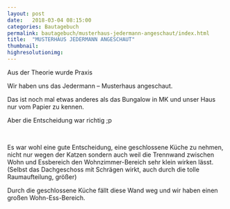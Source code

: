 ```yaml
---
layout: post
date:   2018-03-04 08:15:00
categories: Bautagebuch
permalink: bautagebuch/musterhaus-jedermann-angeschaut/index.html
title:  "MUSTERHAUS JEDERMANN ANGESCHAUT"
thumbnail: 
highresolutionimg: 
---
```


<div class="entry-content">

Aus der Theorie wurde Praxis

Wir haben uns das Jedermann – Musterhaus angeschaut.

<!--more-->

Das ist noch mal etwas anderes als das Bungalow in MK und unser Haus nur vom Papier zu kennen.

Aber die Entscheidung war richtig ;p

 

Es war wohl eine gute Entscheidung, eine geschlossene Küche zu nehmen, nicht nur wegen der Katzen sondern auch weil die Trennwand zwischen Wohn und Essbereich den Wohnzimmer-Bereich sehr klein wirken lässt. (Selbst das Dachgeschoss mit Schrägen wirkt, auch durch die tolle Raumaufteilung, größer)

Durch die geschlossene Küche fällt diese Wand weg und wir haben einen großen Wohn-Ess-Bereich.



</div><!-- .entry-content -->
